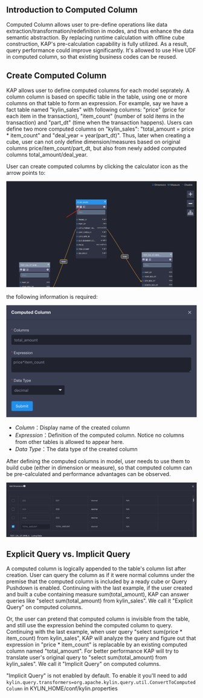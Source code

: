 

## Introduction to Computed Column


Computed Column allows user to pre-define operations like data extraction/transformation/redefinition in modes, and thus enhance the data semantic abstraction. By replacing runtime calculation with offline cube construction, KAP's pre-calculation capability is fully utilized. As a result, query performance could improve significantly. It's allowed to use Hive UDF in computed column, so that existing business codes can be reused.


## Create Computed Column

KAP allows user to define computed columns for each model seprately. A column column is based on specific table in the table, using one or more columns on that table to form an expression. For example, say we have a fact table named "kylin_sales" with following columns: "price" (price for each item in the transaction), "item_count" (number of sold items in the transaction) and "part_dt" (time when the transaction happens). Users can define two more computed columns on "kylin_sales": "total_amount = price * item_count" and "deal_year = year(part_dt)". Thus, later when creating a cube, user can not only define dimension/measures based on original columns price/item_count/part_dt, but also from newly added computed columns total_amount/deal_year.

User can create computed columns by clicking the calculator icon as the arrow points to:

![](images/computed_column_en.1.png)


the following information is required:

![](images/computed_column_en.2.png)

- *Column*：Display name of the created column
- *Expression*：Definition of the computed column. Notice no columns from other tables is allowed to appear here.
- *Data Type*：The data type of the created column

After defining the computed columns in model, user needs to use them to build cube (either in dimension or measure), so that computed column can be pre-calculated and performance advantages can be observed.


![](images/computed_column_en.3.png)

## Explicit Query vs. Implicit Query

A computed column is logically appended to the table's column list after creation. User can query the column as if it were normal columns under the premise that the computed column is included by a ready cube or Query Pushdown is enabled. Continuing with the last example, if the user created and built a cube containing measure sum(total_amount), KAP can answer queries like "select sum(total_amount) from kylin_sales". We call it "Explicit Query" on computed columns. 

Or, the user can pretend that computed column is invisible from the table, and still use the expression behind the computed column to query. Continuing with the last example, when user query "select sum(price * item_count) from kylin_sales", KAP will analyze the query and figure out that expression in "price * item_count" is replacable by an existing computed column named "total_amount". For better performance KAP will try to translate user's original query to "select sum(total_amount) from kylin_sales". We call it "Implicit Query" on computed columns.

"Implicit Query" is not enabled by default. To enable it you'll need to add `kylin.query.transformers=org.apache.kylin.query.util.ConvertToComputedColumn` in KYLIN_HOME/conf/kylin.properties



